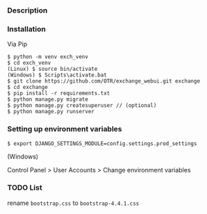 ### Description

### Installation

Via Pip

```commandline
$ python -m venv exch_venv
$ cd exch_venv
(Linux) $ source bin/activate
(Windows) $ Scripts\activate.bat
$ git clone https://github.com/OTR/exchange_webui.git exchange
$ cd exchange
$ pip install -r requirements.txt
$ python manage.py migrate
$ python manage.py createsuperuser // (optional)
$ python manage.py runserver
```
### Setting up environment variables

`$ export DJANGO_SETTINGS_MODULE=config.settings.prod_settings`

(Windows)

Control Panel > User Accounts > Change environment variables

### TODO List

rename `bootstrap.css` to `bootstrap-4.4.1.css`
